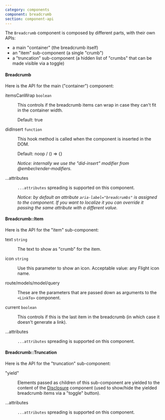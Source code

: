 ```yaml
---
category: components
component: breadcrumb
section: component-api
---
```


The `Breadcrumb` component is composed by different parts, with their own APIs:

*   a main "container" (the breadcrumb itself)
*   an "item" sub-component (a single "crumb")
*   a "truncation" sub-component (a hidden list of "crumbs" that can be made visible via a toggle)

#### Breadcrumb

Here is the API for the main ("container") component:

<dl class="dummy-component-props" aria-labelledby="component-api-breadcrumb"><dt>itemsCanWrap <code>boolean</code></dt><dd><p>This controls if the breadcrumb items can wrap in case they can't fit in the container width.</p><p>Default: <span class="default">true</span></p></dd><dt>didInsert <code>function</code></dt><dd><p>This hook method is called when the component is inserted in the DOM.</p><p>Default: <span class="default">noop / () =&gt; {}</span></p><p><em>Notice: internally we use the "did-insert" modifier from @ember/render-modifiers.</em></p></dd><dt>...attributes</dt><dd><p><code class="dummy-code">...attributes</code> spreading is supported on this component.</p><p><em>Notice: by default an attribute <code class="dummy-code">aria-label="breadcrumbs"</code> is assigned to the component. If you want to localize it you can override it passing the same attribute with a different value.</em></p></dd></dl>

#### Breadcrumb::Item

Here is the API for the "item" sub-component:

<dl class="dummy-component-props" aria-labelledby="component-api-breadcrumb-item"><dt>text <code>string</code></dt><dd><p>The text to show as "crumb" for the item.</p></dd><dt>icon <code>string</code></dt><dd><p>Use this parameter to show an icon. Acceptable value: any Flight icon name.</p></dd><dt>route/models/model/query</dt><dd><p>These are the parameters that are passed down as arguments to the <code>&lt;LinkTo&gt;</code> component.</p></dd><dt>current <code>boolean</code></dt><dd><p>This controls if this is the last item in the breadcrumb (in which case it doesn't generate a link).</p></dd><dt>...attributes</dt><dd><p><code class="dummy-code">...attributes</code> spreading is supported on this component.</p></dd></dl>

#### Breadcrumb::Truncation

Here is the API for the "truncation" sub-component:

<dl class="dummy-component-props" aria-labelledby="component-api-breadcrumb-truncation"><dt>"yield"</dt><dd><p>Elements passed as children of this sub-component are yielded to the content of the <a href="../utilities/disclosure">Disclosure</a> component (used to show/hide the yielded breadcrumb items via a "toggle" button).</p></dd><dt>...attributes</dt><dd><p><code class="dummy-code">...attributes</code> spreading is supported on this component.</p></dd></dl>